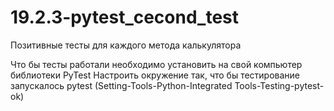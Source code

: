 # 19.2.3-pytest_cecond_test
Позитивные тесты для каждого метода калькулятора

Что бы тесты работали необходимо установить на свой компьютер библиотеки PyTest Настроить окружение так, что бы тестирование запускалось pytest (Setting-Tools-Python-Integrated Tools-Testing-pytest-ok)
